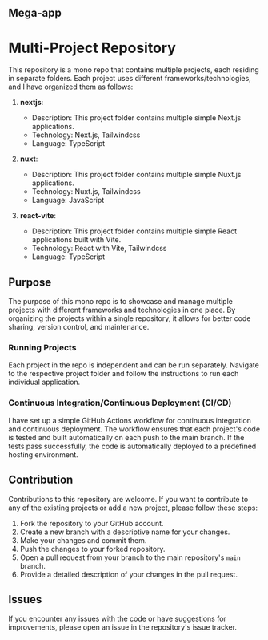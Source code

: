## Mega-app
# Multi-Project Repository

This repository is a mono repo that contains multiple projects, each residing in separate folders. Each project uses different frameworks/technologies, and I have organized them as follows:

1. **nextjs**:
   - Description: This project folder contains multiple simple Next.js applications.
   - Technology: Next.js, Tailwindcss
   - Language: TypeScript

2. **nuxt**:
   - Description: This project folder contains multiple simple Nuxt.js applications.
   - Technology: Nuxt.js, Tailwindcss
   - Language: JavaScript

3. **react-vite**:
   - Description: This project folder contains multiple simple React applications built with Vite.
   - Technology: React with Vite, Tailwindcss
   - Language: TypeScript

## Purpose

The purpose of this mono repo is to showcase and manage multiple projects with different frameworks and technologies in one place. By organizing the projects within a single repository, it allows for better code sharing, version control, and maintenance.

### Running Projects

Each project in the repo is independent and can be run separately. Navigate to the respective project folder and follow the instructions to run each individual application.

### Continuous Integration/Continuous Deployment (CI/CD)

I have set up a simple GitHub Actions workflow for continuous integration and continuous deployment. The workflow ensures that each project's code is tested and built automatically on each push to the main branch. If the tests pass successfully, the code is automatically deployed to a predefined hosting environment.

## Contribution

Contributions to this repository are welcome. If you want to contribute to any of the existing projects or add a new project, please follow these steps:

1. Fork the repository to your GitHub account.
2. Create a new branch with a descriptive name for your changes.
3. Make your changes and commit them.
4. Push the changes to your forked repository.
5. Open a pull request from your branch to the main repository's `main` branch.
6. Provide a detailed description of your changes in the pull request.

## Issues

If you encounter any issues with the code or have suggestions for improvements, please open an issue in the repository's issue tracker.

